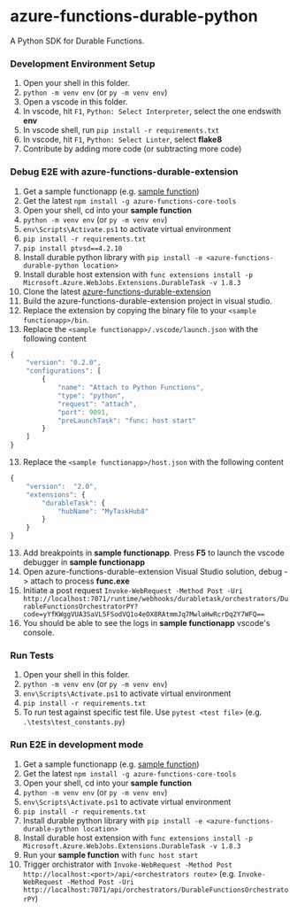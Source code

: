 # azure-functions-durable-python
A Python SDK for Durable Functions.


### Development Environment Setup
1. Open your shell in this folder.
2. `python -m venv env` (or `py -m venv env`)
3. Open a vscode in this folder.
4. In vscode, hit `F1`, `Python: Select Interpreter`, select the one endswith **env**
5. In vscode shell, run `pip install -r requirements.txt`
6. In vscode, hit `F1`, `Python: Select Linter`, select **flake8**
7. Contribute by adding more code (or subtracting more code)


### Debug E2E with azure-functions-durable-extension
1. Get a sample functionapp (e.g. [sample function](https://github.com/Hazhzeng/python-durable-function))
2. Get the latest `npm install -g azure-functions-core-tools`
3. Open your shell, cd into your **sample function**
4. `python -m venv env` (or `py -m venv env`)
5. `env\Scripts\Activate.ps1` to activate virtual environment
6. `pip install -r requirements.txt`
7. `pip install ptvsd==4.2.10`
7. Install durable python library with `pip install -e <azure-functions-durable-python location>`
8. Install durable host extension with `func extensions install -p Microsoft.Azure.WebJobs.Extensions.DurableTask -v 1.8.3`
9. Clone the latest [azure-functions-durable-extension](https://github.com/Azure/azure-functions-durable-extension)
10. Build the azure-functions-durable-extension project in visual studio.
11. Replace the extension by copying the binary file to your `<sample functionapp>/bin`.
12. Replace the `<sample functionapp>/.vscode/launch.json` with the following content

```javascript
{
    "version": "0.2.0",
    "configurations": [
        {
            "name": "Attach to Python Functions",
            "type": "python",
            "request": "attach",
            "port": 9091,
            "preLaunchTask": "func: host start"
        }
    ]
}
```
13. Replace the `<sample functionapp>/host.json` with the following content

```javascript
{
    "version":  "2.0",
    "extensions": {
        "durableTask": {
            "hubName": "MyTaskHub8"
        }
    }
}
```

13. Add breakpoints in **sample functionapp**. Press **F5** to launch the vscode debugger in **sample functionapp**
14. Open azure-functions-durable-extension Visual Studio solution, debug -> attach to process **func.exe**
15. Initiate a post request `Invoke-WebRequest -Method Post -Uri http://localhost:7071/runtime/webhooks/durabletask/orchestrators/DurableFunctionsOrchestratorPY?code=yYfKWggVUA3SaVL5FSodVQ1o4eOX8RAtmmJq7MwlaHwRcrDq2Y7WFQ==`
16. You should be able to see the logs in **sample functionapp** vscode's console.

### Run Tests
1. Open your shell in this folder.
2. `python -m venv env` (or `py -m venv env`)
3. `env\Scripts\Activate.ps1` to activate virtual environment
4. `pip install -r requirements.txt`
5. To run test against specific test file. Use `pytest <test file>` (e.g. `.\tests\test_constants.py`)


### Run E2E in development mode
1. Get a sample functionapp (e.g. [sample function](https://github.com/Hazhzeng/python-durable-function))
2. Get the latest `npm install -g azure-functions-core-tools`
3. Open your shell, cd into your **sample function**
4. `python -m venv env` (or `py -m venv env`)
5. `env\Scripts\Activate.ps1` to activate virtual environment
6. `pip install -r requirements.txt`
7. Install durable python library with `pip install -e <azure-functions-durable-python location>`
8. Install durable host extension with `func extensions install -p Microsoft.Azure.WebJobs.Extensions.DurableTask -v 1.8.3`
9. Run your **sample function** with `func host start`
10. Trigger orchistrator with `Invoke-WebRequest -Method Post http://localhost:<port>/api/<orchestrators route>` (e.g. `Invoke-WebRequest -Method Post -Uri http://localhost:7071/api/orchestrators/DurableFunctionsOrchestratorPY`)
